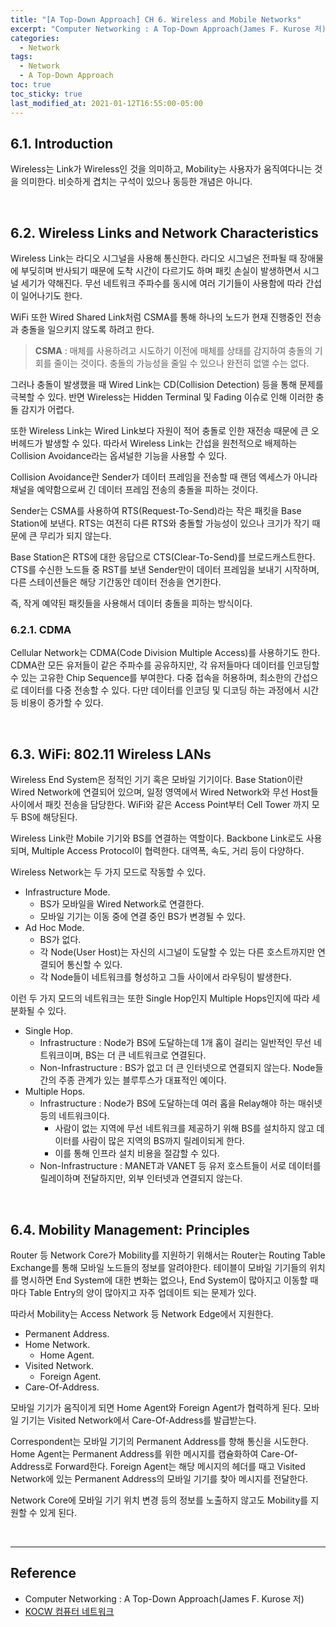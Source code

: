 ```yaml
---
title: "[A Top-Down Approach] CH 6. Wireless and Mobile Networks"
excerpt: "Computer Networking : A Top-Down Approach(James F. Kurose 저) - 6장."
categories:
  - Network
tags:
  - Network
  - A Top-Down Approach
toc: true
toc_sticky: true
last_modified_at: 2021-01-12T16:55:00-05:00
---
```


## 6.1. Introduction

Wireless는 Link가 Wireless인 것을 의미하고, Mobility는 사용자가 움직여다니는 것을 의미한다. 비슷하게 겹치는 구석이 있으나 동등한 개념은 아니다.

<br>

## 6.2. Wireless Links and Network Characteristics

Wireless Link는 라디오 시그널을 사용해 통신한다. 라디오 시그널은 전파될 때 장애물에 부딪히며 반사되기 때문에 도착 시간이 다르기도 하며 패킷 손실이 발생하면서 시그널 세기가 약해진다. 무선 네트워크 주파수를 동시에 여러 기기들이 사용함에 따라 간섭이 일어나기도 한다.

WiFi 또한 Wired Shared Link처럼 CSMA를 통해 하나의 노드가 현재 진행중인 전송과 충돌을 일으키지 않도록 하려고 한다.

> **CSMA** : 매체를 사용하려고 시도하기 이전에 매체를 상태를 감지하여 충돌의 기회를 줄이는 것이다. 충돌의 가능성을 줄일 수 있으나 완전히 없앨 수는 없다.

그러나 충돌이 발생했을 때 Wired Link는 CD(Collision Detection) 등을 통해 문제를 극복할 수 있다. 반면 Wireless는 Hidden Terminal 및 Fading 이슈로 인해 이러한 충돌 감지가 어렵다.

또한 Wireless Link는 Wired Link보다 자원이 적어 충돌로 인한 재전송 때문에 큰 오버헤드가 발생할 수 있다. 따라서 Wireless Link는 간섭을 원천적으로 배제하는 Collision Avoidance라는 옵셔널한 기능을 사용할 수 있다.

Collision Avoidance란 Sender가 데이터 프레임을 전송할 때 랜덤 엑세스가 아니라 채널을 예약함으로써 긴 데이터 프레임 전송의 충돌을 피하는 것이다.

Sender는 CSMA를 사용하여 RTS(Request-To-Send)라는 작은 패킷을 Base Station에 보낸다. RTS는 여전히 다른 RTS와 충돌할 가능성이 있으나 크기가 작기 때문에 큰 무리가 되지 않는다.

Base Station은 RTS에 대한 응답으로 CTS(Clear-To-Send)를 브로드캐스트한다. CTS를 수신한 노드들 중 RST를 보낸 Sender만이 데이터 프레임을 보내기 시작하며, 다른 스테이션들은 해당 기간동안 데이터 전송을 연기한다.

즉, 작게 예약된 패킷들을 사용해서 데이터 충돌을 피하는 방식이다.

### 6.2.1. CDMA

Cellular Network는 CDMA(Code Division Multiple Access)를 사용하기도 한다. CDMA란 모든 유저들이 같은 주파수를 공유하지만, 각 유저들마다 데이터를 인코딩할 수 있는 고유한 Chip Sequence를 부여한다. 다중 접속을 허용하며, 최소한의 간섭으로 데이터를 다중 전송할 수 있다. 다만 데이터를 인코딩 및 디코딩 하는 과정에서 시간 등 비용이 증가할 수 있다.

<br>

## 6.3. WiFi: 802.11 Wireless LANs

Wireless End System은 정적인 기기 혹은 모바일 기기이다. Base Station이란 Wired Network에 연결되어 있으며, 일정 영역에서 Wired Network와 무선 Host들 사이에서 패킷 전송을 담당한다. WiFi와 같은 Access Point부터 Cell Tower 까지 모두 BS에 해당된다.

Wireless Link란 Mobile 기기와 BS를 연결하는 역할이다. Backbone Link로도 사용되며, Multiple Access Protocol이 협력한다. 대역폭, 속도, 거리 등이 다양하다.

Wireless Network는 두 가지 모드로 작동할 수 있다.

* Infrastructure Mode.
  * BS가 모바일을 Wired Network로 연결한다.
  * 모바일 기기는 이동 중에 연결 중인 BS가 변경될 수 있다.
* Ad Hoc Mode.
  * BS가 없다.
  * 각 Node(User Host)는 자신의 시그널이 도달할 수 있는 다른 호스트까지만 연결되어 통신할 수 있다.
  * 각 Node들이 네트워크를 형성하고 그들 사이에서 라우팅이 발생한다.

이런 두 가지 모드의 네트워크는 또한 Single Hop인지 Multiple Hops인지에 따라 세분화될 수 있다.

* Single Hop.
  * Infrastructure : Node가 BS에 도달하는데 1개 홉이 걸리는 일반적인 무선 네트워크이며, BS는 더 큰 네트워크로 연결된다.
  * Non-Infrastructure : BS가 없고 더 큰 인터넷으로 연결되지 않는다. Node들간의 주종 관계가 있는 블루투스가 대표적인 예이다.
* Multiple Hops.
  * Infrastructure : Node가 BS에 도달하는데 여러 홉을 Relay해야 하는 매쉬넷 등의 네트워크이다.
    * 사람이 없는 지역에 무선 네트워크를 제공하기 위해 BS를 설치하지 않고 데이터를 사람이 많은 지역의 BS까지 릴레이되게 한다.
    * 이를 통해 인프라 설치 비용을 절감할 수 있다.
  * Non-Infrastructure : MANET과 VANET 등 유저 호스트들이 서로 데이터를 릴레이하며 전달하지만, 외부 인터넷과 연결되지 않는다.

<br>

## 6.4. Mobility Management: Principles

Router 등 Network Core가 Mobility를 지원하기 위해서는 Router는 Routing Table Exchange를 통해 모바일 노드들의 정보를 알려야한다. 테이블이 모바일 기기들의 위치를 명시하면 End System에 대한 변화는 없으나, End System이 많아지고 이동할 때 마다 Table Entry의 양이 많아지고 자주 업데이트 되는 문제가 있다.

따라서 Mobility는 Access Network 등 Network Edge에서 지원한다.

* Permanent Address.
* Home Network.
  * Home Agent.
* Visited Network.
  * Foreign Agent.
* Care-Of-Address.

모바일 기기가 움직이게 되면 Home Agent와 Foreign Agent가 협력하게 된다. 모바일 기기는 Visited Network에서 Care-Of-Address를 발급받는다.

Correspondent는 모바일 기기의 Permanent Address를 향해 통신을 시도한다. Home Agent는 Permanent Address를 위한 메시지를 캡슐화하여 Care-Of-Address로 Forward한다. Foreign Agent는 해당 메시지의 헤더를 때고 Visited Network에 있는 Permanent Address의 모바일 기기를 찾아 메시지를 전달한다.

Network Core에 모바일 기기 위치 변경 등의 정보를 노출하지 않고도 Mobility를 지원할 수 있게 된다.

<br>

---

## Reference

* Computer Networking : A Top-Down Approach(James F. Kurose 저)
* [KOCW 컴퓨터 네트워크](http://www.kocw.net/home/cview.do?mty=p&kemId=1046412)
